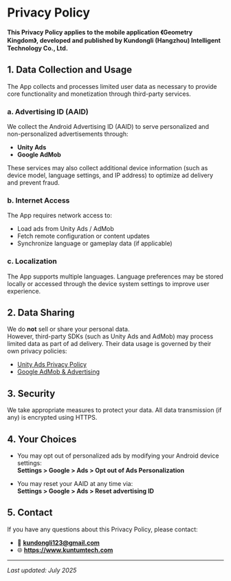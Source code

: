 # Privacy Policy

**This Privacy Policy applies to the mobile application 《Geometry Kingdom》, developed and published by Kundongli (Hangzhou) Intelligent Technology Co., Ltd.**

## 1. Data Collection and Usage

The App collects and processes limited user data as necessary to provide core functionality and monetization through third-party services.

### a. Advertising ID (AAID)
We collect the Android Advertising ID (AAID) to serve personalized and non-personalized advertisements through:
- **Unity Ads**
- **Google AdMob**

These services may also collect additional device information (such as device model, language settings, and IP address) to optimize ad delivery and prevent fraud.

### b. Internet Access
The App requires network access to:
- Load ads from Unity Ads / AdMob
- Fetch remote configuration or content updates
- Synchronize language or gameplay data (if applicable)

### c. Localization
The App supports multiple languages. Language preferences may be stored locally or accessed through the device system settings to improve user experience.

## 2. Data Sharing

We do **not** sell or share your personal data.  
However, third-party SDKs (such as Unity Ads and AdMob) may process limited data as part of ad delivery. Their data usage is governed by their own privacy policies:

- [Unity Ads Privacy Policy](https://unity.com/legal/game-player-and-app-user-privacy-policy)
- [Google AdMob & Advertising](https://policies.google.com/technologies/ads)

## 3. Security

We take appropriate measures to protect your data. All data transmission (if any) is encrypted using HTTPS.

## 4. Your Choices

- You may opt out of personalized ads by modifying your Android device settings:  
  **Settings > Google > Ads > Opt out of Ads Personalization**

- You may reset your AAID at any time via:  
  **Settings > Google > Ads > Reset advertising ID**

## 5. Contact

If you have any questions about this Privacy Policy, please contact:  
- 📧 **kundongli123@gmail.com**
- 🌐 **https://www.kuntumtech.com**
---

_Last updated: July 2025_
